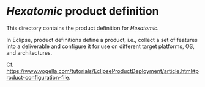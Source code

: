 # *Hexatomic* product definition

This directory contains the product definition for *Hexatomic*.

In Eclipse, product definitions define a product, i.e., collect a
set of features into a deliverable and configure it for use on
different target platforms, OS, and architectures.

Cf. https://www.vogella.com/tutorials/EclipseProductDeployment/article.html#product-configuration-file.